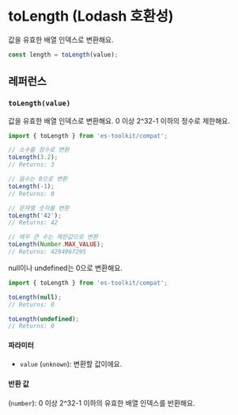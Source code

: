 # toLength (Lodash 호환성)

값을 유효한 배열 인덱스로 변환해요.

```typescript
const length = toLength(value);
```

## 레퍼런스

### `toLength(value)`

값을 유효한 배열 인덱스로 변환해요. 0 이상 2^32-1 이하의 정수로 제한해요.

```typescript
import { toLength } from 'es-toolkit/compat';

// 소수를 정수로 변환
toLength(3.2);
// Returns: 3

// 음수는 0으로 변환
toLength(-1);
// Returns: 0

// 문자열 숫자를 변환
toLength('42');
// Returns: 42

// 매우 큰 수는 제한값으로 변환
toLength(Number.MAX_VALUE);
// Returns: 4294967295
```

null이나 undefined는 0으로 변환해요.

```typescript
import { toLength } from 'es-toolkit/compat';

toLength(null);
// Returns: 0

toLength(undefined);
// Returns: 0
```

#### 파라미터

- `value` (`unknown`): 변환할 값이에요.

#### 반환 값

(`number`): 0 이상 2^32-1 이하의 유효한 배열 인덱스를 반환해요.
